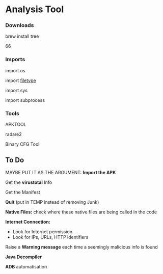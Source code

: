 # Analysis Tool



### Downloads

brew install tree



66

### Imports

import os

import [filetype](https://github.com/h2non/filetype.py)

import sys

import subprocess



### Tools

APKTOOL

radare2

Binary CFG Tool 





## To Do

MAYBE PUT IT AS THE ARGUMENT: **Import the APK**

Get the **virustotal** Info

Get the Manifest

**Quit** (put in TEMP instead of removing Junk)

**Native Files:**
	check where these native files are being called in the code

**Internet Connection:**

- Look for Internet permission
- Look for IPs, URLs, HTTP identifiers

Raise a **Warning message** each time a seemingly malicious info is found

**Java Decompiler**

**ADB** automatisation